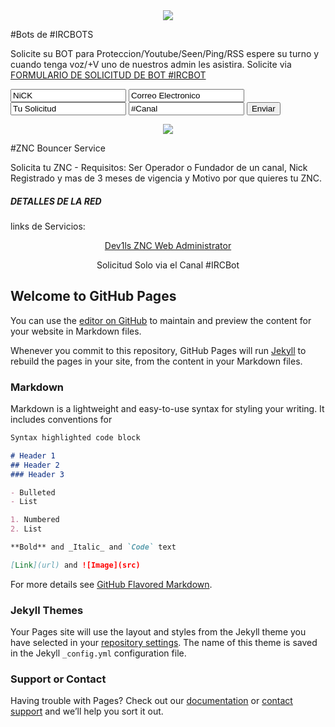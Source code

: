 <center><img src="http://2.bp.blogspot.com/-5Ih3NRs9ROA/VJI7TPwI_xI/AAAAAAAAALY/UHOUuJ-hafg/s1600/How%2Bto%2Binstall%2BEggdrop.png"></center>

#Bots de #IRCBOTS
                                
Solicite su BOT para Proteccion/Youtube/Seen/Ping/RSS espere su turno y cuando tenga voz/+V uno de nuestros admin les asistira. Solicite via 
[FORMULARIO DE SOLICITUD DE BOT #IRCBOT](http://ericbatista.com/operguard/formulario/index.html)

<form action="https://formspree.io/info@ericbatista.com"
      method="POST">
    <input type="text" name="Nick" value="NiCK">
    <input type="email" name="Correo" value="Correo Electronico">    
    <input type="text" name="Solicitud" value="Tu Solicitud">
    <input type="text" name="Canal" value="#Canal">
    <input type="submit" value="Enviar">
</form>


<center><img src="http://www.clker.com/cliparts/5/1/b/d/11954315391526924611beastie_freebsd_daemon_r_02.svg.med.png"></center>

#ZNC Bouncer Service

Solicita tu ZNC - Requisitos: Ser Operador o Fundador de un canal, Nick Registrado y mas de 3 meses de vigencia y Motivo por que quieres tu ZNC.
                                <h5><strong>DETALLES DE LA RED<br></strong></h5>
				<p>links de Servicios:</p>
                                <center><p> <a href="http://Dev1ls.hopto.org:31337"> Dev1ls ZNC Web Administrator</a></p></center>
			        <center><p>Solicitud Solo via el Canal #IRCBot</p></center>
          
        


## Welcome to GitHub Pages

You can use the [editor on GitHub](https://github.com/ericbatista/Dev1ls/edit/master/index.md) to maintain and preview the content for your website in Markdown files.

Whenever you commit to this repository, GitHub Pages will run [Jekyll](https://jekyllrb.com/) to rebuild the pages in your site, from the content in your Markdown files.

### Markdown

Markdown is a lightweight and easy-to-use syntax for styling your writing. It includes conventions for

```markdown
Syntax highlighted code block

# Header 1
## Header 2
### Header 3

- Bulleted
- List

1. Numbered
2. List

**Bold** and _Italic_ and `Code` text

[Link](url) and ![Image](src)
```

For more details see [GitHub Flavored Markdown](https://guides.github.com/features/mastering-markdown/).

### Jekyll Themes

Your Pages site will use the layout and styles from the Jekyll theme you have selected in your [repository settings](https://github.com/ericbatista/Dev1ls/settings). The name of this theme is saved in the Jekyll `_config.yml` configuration file.

### Support or Contact

Having trouble with Pages? Check out our [documentation](https://help.github.com/categories/github-pages-basics/) or [contact support](https://github.com/contact) and we’ll help you sort it out.
